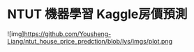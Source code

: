 # NTUT 機器學習 Kaggle房價預測

![img]https://github.com/Yousheng-Liang/ntut_house_price_predction/blob/lys/imgs/plot.png
